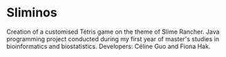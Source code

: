 # Sliminos
Creation of a customised Tétris game on the theme of Slime Rancher. Java programming project conducted during my first year of master's studies in bioinformatics and biostatistics. Developers: Céline Guo and Fiona Hak.

